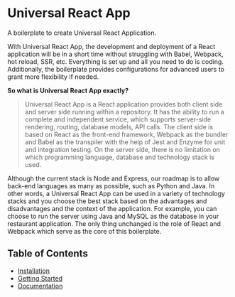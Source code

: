 <h1>Universal React App</h1>
A boilerplate to create Universal React Application.

With Universal React App, the development and deployment of a React application will be in a short time without struggling with Babel, Webpack, hot reload, SSR, etc. Everything is set up and all you need to do is coding. Additionally, the boilerplate provides configurations for advanced users to grant more flexibility if needed.

**So what is Universal React App exactly?**
> Universal React App is a React application provides both client side and server side running within a repository. It has the ability to run a complete and independent service, which supports server-side rendering, routing, database models, API calls. The client side is based on React as the front-end framework, Webpack as the bundler and Babel as the transpiler with the help of Jest and Enzyme for unit and integration testing. On the server side, there is no limitation on which programming language, database and technology stack is used.

Although the current stack is Node and Express, our roadmap is to allow back-end languages as many as possible, such as Python and Java. In other words, a Universal React App can be used in a variety of technology stacks and you choose the best stack based on the advantages and disadvantages and the context of the application. For example, you can choose to run the server using Java and MySQL as the database in your restaurant application. The only thing unchanged is the role of React and Webpack which serve as the core of this boilerplate.

## Table of Contents
- [Installation](docs/Installation.md)
- [Getting Started](docs/Getting-Started.md)
- [Documentation](docs/Documentation.md)